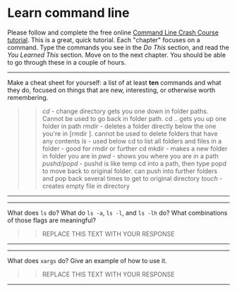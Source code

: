 # Learn command line

Please follow and complete the free online [Command Line Crash Course
tutorial](http://cli.learncodethehardway.org/book/). This is a great,
quick tutorial. Each "chapter" focuses on a command. Type the commands
you see in the _Do This_ section, and read the _You Learned This_
section. Move on to the next chapter. You should be able to go through
these in a couple of hours.


---

Make a cheat sheet for yourself: a list of at least **ten** commands and what they do, focused on things that are new, interesting, or otherwise worth remembering.

> > _cd_ - change directory gets you one down in folder paths. Cannot be used to go back in folder path. cd .. gets you up one folder in path
_rmdir_ - deletes a folder directly below the one you're in [rmdir <folder name>]. cannot be used to delete folders that have any contents
_ls_ - used below cd to list all folders and files in a folder - good for rmdir or further cd
mkdir - makes a new folder in folder you are in
_pwd_ - shows you where you are in a path
_pushd/popd_ - pushd is like temp cd into a path, then type popd to move back to original folder. can push into further folders and pop back several times to get to original directory
_touch_ - creates empty file in directory

---


---

What does `ls` do? What do `ls -a`, `ls -l`, and `ls -lh` do? What combinations of those flags are meaningful?

> > REPLACE THIS TEXT WITH YOUR RESPONSE

---


---

What does `xargs` do? Give an example of how to use it.

> > REPLACE THIS TEXT WITH YOUR RESPONSE

---

